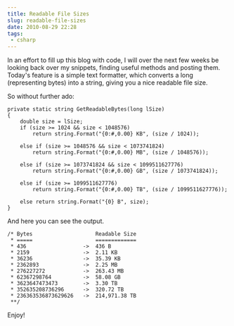 ```yaml
---
title: Readable File Sizes
slug: readable-file-sizes
date: 2010-08-29 22:28
tags:
 - csharp
---
```

In an effort to fill up this blog with code, I will over the next few weeks be looking back over my snippets, finding useful methods and posting them. Today's feature is a simple text formatter, which converts a long (representing bytes) into a string, giving you a nice readable file size.

So without further ado:

    private static string GetReadableBytes(long lSize)
    {
        double size = lSize;
        if (size >= 1024 && size < 1048576)
            return string.Format("{0:#,0.00} KB", (size / 1024));

        else if (size >= 1048576 && size < 1073741824)
            return string.Format("{0:#,0.00} MB", (size / 1048576));

        else if (size >= 1073741824 && size < 1099511627776)
            return string.Format("{0:#,0.00} GB", (size / 1073741824));

        else if (size >= 1099511627776)
            return string.Format("{0:#,0.00} TB", (size / 1099511627776));

        else return string.Format("{0} B", size);
    }

And here you can see the output.

    /* Bytes                    Readable Size
     * =====                    =============
     * 436                  ->  436 B
     * 2159                 ->  2.11 KB
     * 36236                ->  35.39 KB
     * 2362893              ->  2.25 MB
     * 276227272            ->  263.43 MB
     * 62367298764          ->  58.08 GB
     * 3623647473473        ->  3.30 TB
     * 352635208736296      ->  320.72 TB
     * 236363536873629626   ->  214,971.38 TB
     **/

Enjoy!
